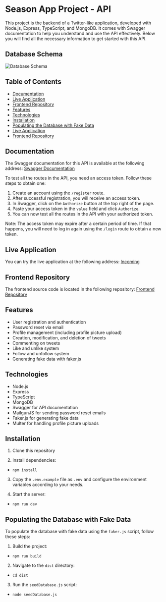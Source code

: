 # Season App Project - API

This project is the backend of a Twitter-like application, developed with Node.js, Express, TypeScript, and MongoDB. It comes with Swagger documentation to help you understand and use the API effectively. Below you will find all the necessary information to get started with this API.

## Database Schema

![Database Schema](https://i.imgur.com/seVmKle.png)

## Table of Contents

- [Documentation](#documentation)
- [Live Application](#live-application)
- [Frontend Repository](#frontend-repository)
- [Features](#features)
- [Technologies](#technologies)
- [Installation](#installation)
- [Populating the Database with Fake Data](#populating-the-database-with-fake-data)
- [Live Application](#live-application)
- [Frontend Repository](#frontend-repository)

## Documentation

The Swagger documentation for this API is available at the following address: 
[Swagger Documentation](https://season-app-hbxam.ondigitalocean.app/swagger)

To test all the routes in the API, you need an access token. Follow these steps to obtain one:

1. Create an account using the `/register` route.
2. After successful registration, you will receive an access token.
3. In Swagger, click on the `Authorize` button at the top right of the page.
4. Paste your access token in the `value` field and click `Authorize`.
5. You can now test all the routes in the API with your authorized token.

Note: The access token may expire after a certain period of time. If that happens, you will need to log in again using the `/login` route to obtain a new token.

## Live Application

You can try the live application at the following address:
[Incoming]()

## Frontend Repository

The frontend source code is located in the following repository: 
[Frontend Repository](https://github.com/Onllsan/Season)

## Features

- User registration and authentication
- Password reset via email
- Profile management (including profile picture upload)
- Creation, modification, and deletion of tweets
- Commenting on tweets
- Like and unlike system
- Follow and unfollow system
- Generating fake data with faker.js

## Technologies

- Node.js
- Express
- TypeScript
- MongoDB
- Swagger for API documentation
- MailgunJS for sending password reset emails
- Faker.js for generating fake data
- Multer for handling profile picture uploads


## Installation

1. Clone this repository

2. Install dependencies:

- `npm install`

3. Copy the `.env.example` file as `.env` and configure the environment variables according to your needs.

4. Start the server:

- `npm run dev`

## Populating the Database with Fake Data

To populate the database with fake data using the `faker.js` script, follow these steps:

1. Build the project:

- `npm run build`

2. Navigate to the `dist` directory:

- `cd dist`

3. Run the `seedDatabase.js` script:

- `node seedDatabase.js`